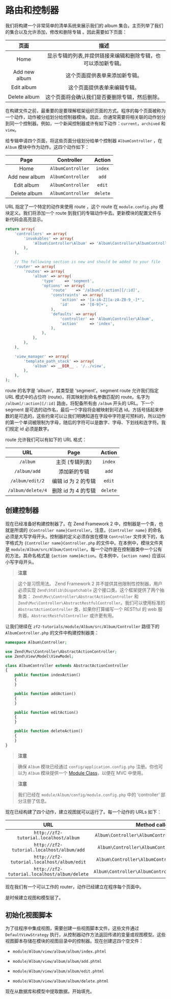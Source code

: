 # 路由和控制器

我们将构建一个非常简单的清单系统来展示我们的 album 集合。主页列举了我们的集合以及允许添加，修改和删除专辑 。因此需要如下页面：

| 页面 | 描述 |
|:--:|:--:|
| Home | 显示专辑的列表,并提供链接来编辑和删除专辑，也可以添加新专辑。 |
| Add new album | 这个页面提供表单来添加新专辑。 |
| Edit album | 这个页面提供表单来编辑专辑。 |
| Delete album | 这个页面将会确认我们是否要删除专辑，然后删除。 |

在构建文件之前，最重要的是要理解框架组织页面的方式。程序的每个页面被称为一个动作，动作被分组划分给控制器模块。因此，你通常需要将相关联的动作划分到同一个控制器。例如，一个新闻控制器或许有如下动作：`current`，`archived` 和 `view`。

给专辑申请四个页面，将这些页面分组划分给单个控制器 `AlbumController` ，在 `Album` 模块中作为动作。这四个动作如下：

| Page | Controller | Action |
|:--:|:--:|:--:|
| Home | `AlbumController` | `index` |
| Add new album | `AlbumController` | `add` |
| Edit album | `AlbumController` | `edit` |
| Delete album | `AlbumController` | `delete` |

URL 指定了一个特定的动作来使用 route ，这个 route 在 `module.config.php` 模块定义。我们将添加一个 route 到我们的专辑动作中去。更新模块的配置文件与新代码会高亮显示。

```php
return array(
    'controllers' => array(
        'invokables' => array(
            'Album\Controller\Album' => 'Album\Controller\AlbumController',
        ),
    ),

    // The following section is new and should be added to your file
    'router' => array(
        'routes' => array(
            'album' => array(
                'type'    => 'segment',
                'options' => array(
                    'route'    => '/album[/:action][/:id]',
                    'constraints' => array(
                        'action' => '[a-zA-Z][a-zA-Z0-9_-]*',
                        'id'     => '[0-9]+',
                    ),
                    'defaults' => array(
                        'controller' => 'Album\Controller\Album',
                        'action'     => 'index',
                    ),
                ),
            ),
        ),
    ),

    'view_manager' => array(
        'template_path_stack' => array(
            'album' => __DIR__ . '/../view',
        ),
    ),
);
```

route 的名字是 ‘album’，其类型是 ‘segment’。segment route 允许我们指定 URL 模式中的占位符 (route)，将其映射到命名参数匹配的 route。名字为 `/album[/:action][/:id]` 路由，将配备所有由 `/album` 开头的 URL。下一个 segment 是可选的动作名，最后一个字段将会被映射到可选 id。方括号括起来参数的是可选的，这些约束可以让我们明确知道在字段中字符是可预料的，所以动作的第一个单词被限制为字母，随后的字符可以是数字、字母、下划线和连字符。我们规定 id 必须是数字。

route 允许我们可以有如下的 URL 格式：

| URL | Page | Action |
|:--:|:--:|:--:|
| `/album` | 主页 (专辑列表) | `index` |
| `/album/add` | 添加新的专辑 | `add` |
| `/album/edit/2` | 编辑 id 为 2 的专辑 | `edit` |
| `/album/delete/4` | 删除 id 为 4 的专辑 | `delete` |

## 创建控制器

现在已经准备好构建控制器了。在 Zend Framework 2 中，控制器是一个类，也就是所谓的 `{Controller name}Controller`。注意，`{Controller name}` 的命名必须是大写字母开头。控制器的定义必须存放在模块 `Controller` 文件夹下的，名字格式为 `{Controller name}Controller.php` 的文件中。在本例中，模块文件夹是 `module/Album/src/Album/Controller`。每一个动作是在控制器类中一个公有的方法，其命名格式是 `{action name}Action`。在本例中，`{action name}` 应该以小写字母开头。

> **注意**

> 这个是习惯用法。 Zend Framework 2 并不提供其他限制性控制器，用户必须实现 `Zend\Stdlib\Dispatchable` 这个接口类。这个框架提供了两个抽象类： `Zend\Mvc\Controller\AbstractActionController` 和 `Zend\Mvc\Controller\AbstractRestfulController`。我们可以使用标准的 `AbstractActionController` 类，如果你打算编写一个 RESTful 的 web 服务器，`AbstractRestfulController` 或许更有用。

让我们继续在 `zf2-tutorials/module/Album/src/Album/Controller` 路径下的 `AlbumController.php` 的文件中构建控制器类：

```php
namespace Album\Controller;

use Zend\Mvc\Controller\AbstractActionController;
use Zend\View\Model\ViewModel;

class AlbumController extends AbstractActionController
{
    public function indexAction()
    {
    }

    public function addAction()
    {
    }

    public function editAction()
    {
    }

    public function deleteAction()
    {
    }
}
```

> **注意**

> 确保 `Album` 模块已经通过 `config/application.config.php` 注册。你也可以为 `Album` 模块提供一个 [Module Class](http://framework.zend.com/manual/current/en/modules/zend.module-manager.module-class.html#zend-module-manager-module-class)，以便在 MVC 中使用。

> **注意**

> 我们已经在 `module/Album/config/module.config.php` 中的 ‘controller’ 部分注册了信息。

现在已经构建了四个动作，建立视图就可以运行了。每一个动作的 URLs 如下：

| URL | Method called |
|:-----:|:---------------:|
| `http://zf2-tutorial.localhost/album` | `Album\Controller\AlbumController::indexAction` |
| `http://zf2-tutorial.localhost/album/add` | `Album\Controller\AlbumController::addAction` |
| `http://zf2-tutorial.localhost/album/edit` | `Album\Controller\AlbumController::editAction` |
| `http://zf2-tutorial.localhost/album/delete` | `Album\Controller\AlbumController::deleteAction` |

现在我们有一个可以工作的 router，动作已经建立在程序每个页面中。

是时候建立视图和模型层了。

## 初始化视图脚本

为了往程序中集成视图，需要创建一些视图脚本文件。这些文件通过 `DefaultViewStrategy` 执行，从控制器动作方法返回传递的变量或视图模型。这些视图脚本存储在模块的视图目录中的控制器。现在创建这四个空文件：

* `module/Album/view/album/album/index.phtml`

* `module/Album/view/album/album/add.phtml`

* `module/Album/view/album/album/edit.phtml`

* `module/Album/view/album/album/delete.phtml`

现在从数据库和模型中提取数据，开始填充。
